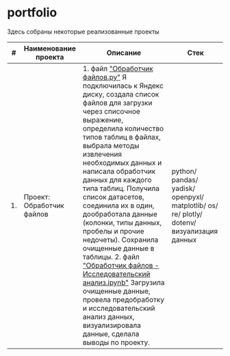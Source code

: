 # portfolio

Здесь собраны некоторые реализованные проекты

| #    | Наименование проекта                | Описание                                                     | Стек                                                         |
| ---- | ------------------------------------------------------------ | ------------------------------------------------------------ | ------------------------------------------------------------ |
| 1.   |  Проект: Обработчик файлов | 1. файл ["Обработчик файлов.py"](https://github.com/KantaevaDaria/portfolio-3.0/blob/main/%D0%9F%D1%80%D0%BE%D0%B5%D0%BA%D1%82%3A%20%D0%9E%D0%B1%D1%80%D0%B0%D0%B1%D0%BE%D1%82%D1%87%D0%B8%D0%BA%20%D1%84%D0%B0%D0%B9%D0%BB%D0%BE%D0%B2/%D0%9E%D0%B1%D1%80%D0%B0%D0%B1%D0%BE%D1%82%D1%87%D0%B8%D0%BA%20%D1%84%D0%B0%D0%B8%CC%86%D0%BB%D0%BE%D0%B2.py) Я подключилась к Яндекс диску, создала список файлов для загрузки через списочное выражение, определила количество типов таблиц в файлах, выбрала методы извлечения необходимых данных и написала обработчик данных для каждого типа таблиц. Получила список датасетов, соединила их в один, дообработала данные (колонки, типы данных, пробелы и прочие недочеты). Сохранила очищенные данные в таблицы. 2. файл ["Обработчик файлов - Исследовательский анализ.ipynb"](https://github.com/KantaevaDaria/portfolio-3.0/blob/main/%D0%9F%D1%80%D0%BE%D0%B5%D0%BA%D1%82%3A%20%D0%9E%D0%B1%D1%80%D0%B0%D0%B1%D0%BE%D1%82%D1%87%D0%B8%D0%BA%20%D1%84%D0%B0%D0%B9%D0%BB%D0%BE%D0%B2/%D0%9E%D0%B1%D1%80%D0%B0%D0%B1%D0%BE%D1%82%D1%87%D0%B8%D0%BA%20%D1%84%D0%B0%D0%B8%CC%86%D0%BB%D0%BE%D0%B2%20-%20%D0%98%D1%81%D1%81%D0%BB%D0%B5%D0%B4%D0%BE%D0%B2%D0%B0%D1%82%D0%B5%D0%BB%D1%8C%D1%81%D0%BA%D0%B8%D0%B8%CC%86%20%D0%B0%D0%BD%D0%B0%D0%BB%D0%B8%D0%B7.ipynb) Загрузила очищенные данные, провела предобработку и исследовательский анализ данных, визуализировала данные, сделала выводы по проекту. | python/ pandas/ yadisk/ openpyxl/ matplotlib/ os/ re/ plotly/ dotenv/ визуализация данных       |

